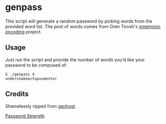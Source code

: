 genpass
=======

This script will generate a random password by picking words from the
provided word list. The pool of words comes from Oren Tirosh's
[mnemonic encoding](http://web.archive.org/web/20090918202746/http://tothink.com/mnemonic/wordlist.html)
project.

Usage
-----

Just run the script and provide the number of words you'd like your
password to be composed of:

    $ ./genpass 4
    undersnakeoctopusmentor

Credits
-------

Shamelessly ripped from [genhost](https://github.com/elasticdog/genhost).

[Password Strength](http://xkcd.com/936/)
